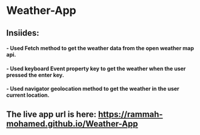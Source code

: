 # Weather-App
## Insiides:
####  - Used Fetch method to get the weather data from the open weather map api.
#### - Used keyboard Event property key to get the weather when the user pressed the enter key.
####  - Used navigator geolocation method to get the weather in the user current location.
## The live app url is here:  https://rammah-mohamed.github.io/Weather-App
